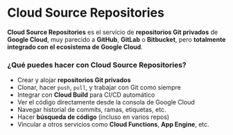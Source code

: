 # Cloud Source Repositories

**Cloud Source Repositories** es el servicio de **repositorios Git privados** de **Google Cloud**, muy parecido a **GitHub**, **GitLab** o **Bitbucket**, pero **totalmente integrado con el ecosistema de Google Cloud**.

### ¿Qué puedes hacer con Cloud Source Repositories?

- Crear y alojar **repositorios Git privados**
- Clonar, hacer `push`, `pull`, y trabajar con Git como siempre
- Integrar con **Cloud Build** para CI/CD automático
- Ver el código directamente desde la consola de Google Cloud
- Navegar historial de commits, ramas, etiquetas, etc.
- Hacer **búsqueda de código** (incluso en varios repos)
- Vincular a otros servicios como **Cloud Functions**, **App Engine**, etc.